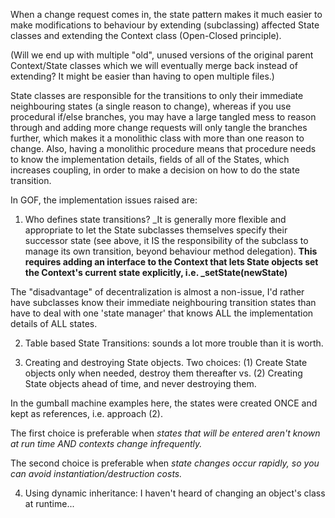 When a change request comes in, the state pattern makes it much easier to
make modifications to behaviour by extending (subclassing) affected State classes
and extending the Context class (Open-Closed principle).

(Will we end up with multiple "old", unused versions of the original parent Context/State classes which
we will eventually merge back instead of extending? It might be easier than having to open multiple files.)

State classes are responsible for the transitions to only their immediate neighbouring states (a single
reason to change), whereas if you use procedural if/else branches, 
you may have a large tangled mess to reason through and adding more change requests 
will only tangle the branches further, which makes it a monolithic class with more than one reason to change.
Also, having a monolithic procedure means that procedure needs to know the implementation details, fields of 
all of the States, which increases coupling, in order to make a decision on how to do the state transition.

In GOF, the implementation issues raised are:

1. Who defines state transitions? _It is generally more flexible and appropriate to let the State subclasses
themselves specify their successor state (see above, it IS the responsibility of the subclass to manage its own
transition, beyond behaviour method delegation). **This requires adding an interface to the Context that lets
State objects set the Context's current state explicitly, i.e. _setState(newState)**

The "disadvantage" of decentralization is almost a non-issue, I'd rather have subclasses know their immediate
neighbouring transition states than have to deal with one 'state manager' that knows ALL the implementation details
of ALL states.

2. Table based State Transitions: sounds a lot more trouble than it is worth.

3. Creating and destroying State objects. Two choices:
(1) Create State objects only when needed, destroy them thereafter vs.
(2) Creating State objects ahead of time, and never destroying them.

In the gumball machine examples here, the states were created ONCE and 
kept as references, i.e. approach (2).

The first choice is preferable when _states that will be entered aren't known at run time AND contexts
change infrequently._

The second choice is preferable when _state changes occur rapidly, so you can avoid instantiation/destruction costs._

4. Using dynamic inheritance: I haven't heard of changing an object's class at runtime...
